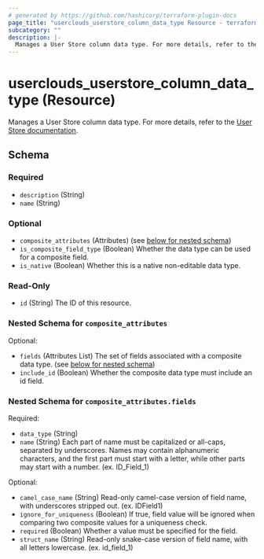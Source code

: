 ```yaml
---
# generated by https://github.com/hashicorp/terraform-plugin-docs
page_title: "userclouds_userstore_column_data_type Resource - terraform-provider-userclouds"
subcategory: ""
description: |-
  Manages a User Store column data type. For more details, refer to the User Store documentation https://docs.userclouds.com/docs.
---
```


# userclouds_userstore_column_data_type (Resource)

Manages a User Store column data type. For more details, refer to the [User Store documentation](https://docs.userclouds.com/docs).



<!-- schema generated by tfplugindocs -->
## Schema

### Required

- `description` (String)
- `name` (String)

### Optional

- `composite_attributes` (Attributes) (see [below for nested schema](#nestedatt--composite_attributes))
- `is_composite_field_type` (Boolean) Whether the data type can be used for a composite field.
- `is_native` (Boolean) Whether this is a native non-editable data type.

### Read-Only

- `id` (String) The ID of this resource.

<a id="nestedatt--composite_attributes"></a>
### Nested Schema for `composite_attributes`

Optional:

- `fields` (Attributes List) The set of fields associated with a composite data type. (see [below for nested schema](#nestedatt--composite_attributes--fields))
- `include_id` (Boolean) Whether the composite data type must include an id field.

<a id="nestedatt--composite_attributes--fields"></a>
### Nested Schema for `composite_attributes.fields`

Required:

- `data_type` (String)
- `name` (String) Each part of name must be capitalized or all-caps, separated by underscores. Names may contain alphanumeric characters, and the first part must start with a letter, while other parts may start with a number. (ex. ID_Field_1)

Optional:

- `camel_case_name` (String) Read-only camel-case version of field name, with underscores stripped out. (ex. IDField1)
- `ignore_for_uniqueness` (Boolean) If true, field value will be ignored when comparing two composite values for a uniqueness check.
- `required` (Boolean) Whether a value must be specified for the field.
- `struct_name` (String) Read-only snake-case version of field name, with all letters lowercase. (ex. id_field_1)
